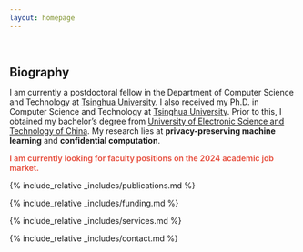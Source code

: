 ```yaml
---
layout: homepage
---
```


<h1 id="about-me"></h1>

<h2 style="margin: 60px 0px 10px;">Biography</h2>

I am currently a postdoctoral fellow in the Department of Computer Science and Technology at [Tsinghua University](https://www.tsinghua.edu.cn/). I also received my Ph.D. in Computer Science and Technology at [Tsinghua University](https://www.tsinghua.edu.cn/). Prior to this, I obtained my bachelor’s degree from [University of Electronic Science and Technology of China](https://www.uestc.edu.cn/). My research lies at **privacy-preserving machine learning** and **confidential computation**.

<strong style="color:#e74d3c; font-weight:600"><strong style="color:#e74d3c; font-weight:600">I am currently looking for faculty positions on the 2024 academic job market.</strong></strong>

<!-- {% include_relative _includes/news.md %} -->

{% include_relative _includes/publications.md %}

{% include_relative _includes/funding.md %}

<!-- {% include_relative _includes/talks.md %} -->

{% include_relative _includes/services.md %}

{% include_relative _includes/contact.md %}
